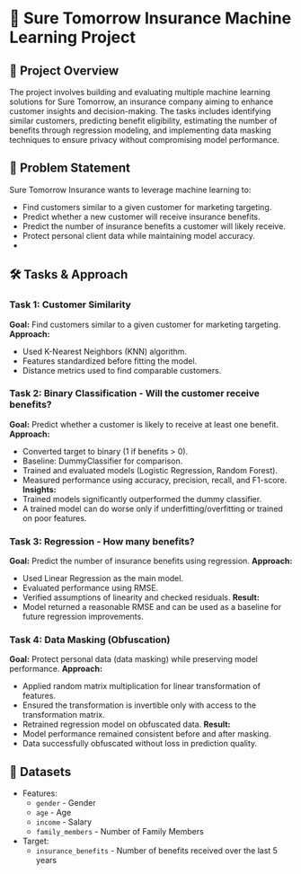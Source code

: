 # 💼 Sure Tomorrow Insurance Machine Learning Project

## 🧠 Project Overview
The project involves building and evaluating multiple machine learning solutions for Sure Tomorrow, an insurance company aiming to enhance customer insights and decision-making. The tasks includes identifying similar customers, predicting benefit eligibility, estimating the number of benefits through regression modeling, and implementing data masking techniques to ensure privacy without compromising model performance. 

## 📌 Problem Statement
Sure Tomorrow Insurance wants to leverage machine learning to:
  - Find customers similar to a given customer for marketing targeting.
  - Predict whether a new customer will receive insurance benefits.
  - Predict the number of insurance benefits a customer will likely receive.
  - Protect personal client data while maintaining model accuracy.
  - 
## 🛠 Tasks & Approach
### Task 1: Customer Similarity
**Goal:** Find customers similar to a given customer for marketing targeting.
**Approach:**
  - Used K-Nearest Neighbors (KNN) algorithm.
  - Features standardized before fitting the model.
  - Distance metrics used to find comparable customers.

### Task 2: Binary Classification - Will the customer receive benefits?
**Goal:** Predict whether a customer is likely to receive at least one benefit.
**Approach:**
  - Converted target to binary (1 if benefits > 0).
  - Baseline: DummyClassifier for comparison.
  - Trained and evaluated models (Logistic Regression, Random Forest).
  - Measured performance using accuracy, precision, recall, and F1-score.
**Insights:**
  - Trained models significantly outperformed the dummy classifier.
  - A trained model can do worse only if underfitting/overfitting or trained on poor features.

### Task 3: Regression - How many benefits?
**Goal:** Predict the number of insurance benefits using regression.
**Approach:**
  -  Used Linear Regression as the main model.
  -  Evaluated performance using RMSE.
  -  Verified assumptions of linearity and checked residuals.
**Result:**
  - Model returned a reasonable RMSE and can be used as a baseline for future regression improvements.

### Task 4: Data Masking (Obfuscation)
**Goal:** Protect personal data (data masking) while preserving model performance.
**Approach:**
  - Applied random matrix multiplication for linear transformation of features.
  - Ensured the transformation is invertible only with access to the transformation matrix.
  - Retrained regression model on obfuscated data.
**Result:**
  - Model performance remained consistent before and after masking.
  - Data successfully obfuscated without loss in prediction quality.

## 📂 Datasets
  - Features:
      - `gender` - Gender
      - `age` - Age
      - `income` - Salary
      - `family_members` - Number of Family Members
   - Target:
      - `insurance_benefits` - Number of benefits received over the last 5 years
